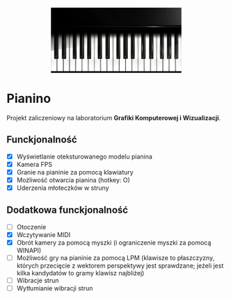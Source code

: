 <p align="center">
    <img src="images/logo.png"
         height="150" width="300">
</p>

# Pianino 

<!-- <p align="center">
        <img src="https://img.shields.io/github/downloads/LightTab2/Pianino/total.svg?style=flat"
              >
        <img src="https://img.shields.io/github/issues-raw/LightTab2/Pianino.svg?style=flat"
              >
        <img src="https://img.shields.io/github/stars/LightTab2/Pianino.svg?style=flat"
              >
</p> -->

Projekt zaliczeniowy na laboratorium **Grafiki Komputerowej i Wizualizacji**. 

## Funckjonalność
- [X] Wyświetlanie oteksturowanego modelu pianina
- [X] Kamera FPS
- [X] Granie na pianinie za pomocą klawiatury
- [X] Możliwość otwarcia pianina (hotkey: O)
- [X] Uderzenia młoteczków w struny

## Dodatkowa funckjonalność
- [ ] Otoczenie
- [X] Wczytywanie MIDI
- [X] Obrót kamery za pomocą myszki (i ograniczenie myszki za pomocą WINAPI)
- [ ] Możliwość gry na pianinie za pomocą LPM (klawisze to płaszczyzny, których przecięcie z wektorem perspektywy jest sprawdzane; jeżeli jest kilka kandydatów to gramy klawisz najbliżej)
- [ ] Wibracje strun
- [ ] Wytłumianie wibracji strun
